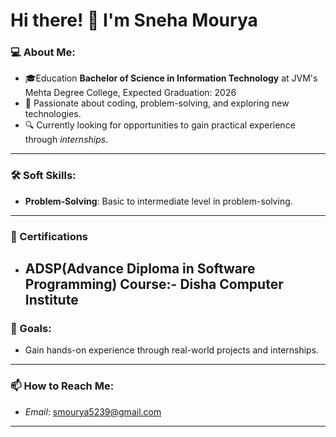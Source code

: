 # Hi there! 👋 I'm Sneha Mourya

### 💻 About Me:
- 🎓Education **Bachelor of Science in Information Technology** at JVM's Mehta Degree College, Expected Graduation: 2026
- 🌟 Passionate about coding, problem-solving, and exploring new technologies.  
- 🔍 Currently looking for opportunities to gain practical experience through *internships*.  

---

### 🛠 Soft Skills:
- **Problem-Solving**: Basic to intermediate level in problem-solving.
---

### 📜 Certifications
- **ADSP(Advance Diploma in Software Programming) Course**:-  Disha Computer Institute
  ---

### 🎯 Goals:
- Gain hands-on experience through real-world projects and internships.  
---

### 📫 How to Reach Me:
- *Email*: smourya5239@gmail.com  
---





<!---
Saini32/Saini32 is a ✨ special ✨ repository because its `README.md` (this file) appears on your GitHub profile.
You can click the Preview link to take a look at your changes.
--->
